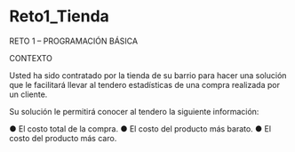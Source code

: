 # Reto1_Tienda

RETO 1 – PROGRAMACIÓN BÁSICA

CONTEXTO

Usted ha sido contratado por la tienda de su barrio para hacer una solución
que le facilitará llevar al tendero estadísticas de una compra realizada por un
cliente.

Su solución le permitirá conocer al tendero la siguiente información:

● El costo total de la compra.
● El costo del producto más barato.
● El costo del producto más caro.
